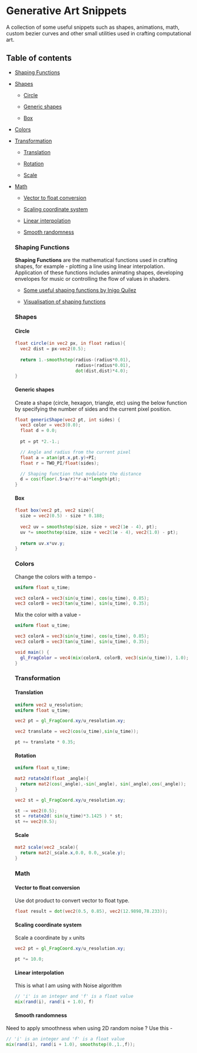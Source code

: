 # Generative Art Snippets

A collection of some useful snippets such as shapes, animations, math, custom bezier curves and other small utilities used in crafting computational art.

## Table of contents

* [Shaping Functions](#shaping-functions)

* [Shapes](#shapes)
  
  * [Circle](#circle)
  
  * [Generic shapes](#generic-shapes)
  
  * [Box](#box)
  
* [Colors](#colors)

* [Transformation](#transformation)

  * [Translation](#translation)
  
  * [Rotation](#rotation)
  
  * [Scale](#scale)
  
* [Math](#math)

  * [Vector to float conversion](#vector-to-float-conversion)
  
  * [Scaling coordinate system](#scaling-coordinate-system)
  
  * [Linear interpolation](#linear-interpolation)
  
  * [Smooth randomness](#smooth-randomness)
  
  ### Shaping Functions
  
  **Shaping Functions** are the mathematical functions used in crafting shapes, for example - plotting a line using linear  interpolation. Application of these functions includes animating shapes, developing envelopes for music or controlling the flow of values in shaders.
  
  * [Some useful shaping functions by Inigo Quilez](http://www.iquilezles.org/www/articles/functions/functions.htm)
  
  * [Visualisation of shaping functions](https://shaping-functions.surge.sh)
  
  ### Shapes
  
  #### Circle
  
  ```glsl
  float circle(in vec2 px, in float radius){
    vec2 dist = px-vec2(0.5);
	  
    return 1.-smoothstep(radius-(radius*0.01),
                         radius+(radius*0.01),
                         dot(dist,dist)*4.0);
  }
  ```
  
  #### Generic shapes
  
  Create a shape (circle, hexagon, triangle, etc) using the below function by specifying the number of sides and the current pixel position.
  
  ```glsl
  float genericShape(vec2 pt, int sides) {
    vec3 color = vec3(0.0);
    float d = 0.0;
    
    pt = pt *2.-1.;

    // Angle and radius from the current pixel
    float a = atan(pt.x,pt.y)+PI;
    float r = TWO_PI/float(sides);

    // Shaping function that modulate the distance
    d = cos(floor(.5+a/r)*r-a)*length(pt);
  }
  ```
  
  #### Box
  
  ```glsl
  float box(vec2 pt, vec2 size){
    size = vec2(0.5) - size * 0.188;
    
    vec2 uv = smoothstep(size, size + vec2(1e - 4), pt);
    uv *= smoothstep(size, size + vec2(1e - 4), vec2(1.0) - pt);
    
    return uv.x*uv.y;
  }
  ```
  
  ### Colors
  
  Change the colors with a tempo -
  
  ```glsl
  uniform float u_time;

  vec3 colorA = vec3(sin(u_time), cos(u_time), 0.85);
  vec3 colorB = vec3(tan(u_time), sin(u_time), 0.35);
  ```
  
  Mix the color with a value -
  
  ```glsl
  uniform float u_time;

  vec3 colorA = vec3(sin(u_time), cos(u_time), 0.85);
  vec3 colorB = vec3(tan(u_time), sin(u_time), 0.35);
  
  void main() {
    gl_FragColor = vec4(mix(colorA, colorB, vec3(sin(u_time)), 1.0);
  }
  ```
  
  ### Transformation
  
  #### Translation
  
  ```glsl
  uniform vec2 u_resolution;
  uniform float u_time;
  
  vec2 pt = gl_FragCoord.xy/u_resolution.xy;
  
  vec2 translate = vec2(cos(u_time),sin(u_time));
  
  pt += translate * 0.35;
  ```
  
  #### Rotation
  
  ```glsl
  uniform float u_time;

  mat2 rotate2d(float _angle){
    return mat2(cos(_angle),-sin(_angle), sin(_angle),cos(_angle));
  }

  vec2 st = gl_FragCoord.xy/u_resolution.xy;

  st -= vec2(0.5);
  st = rotate2d( sin(u_time)*3.1425 ) * st;
  st += vec2(0.5);
  ```
  
  #### Scale
  
  ```glsl
  mat2 scale(vec2 _scale){
    return mat2(_scale.x,0.0, 0.0,_scale.y);
  }
  ```
  
  ### Math
  
  #### Vector to float conversion
  
  Use dot product to convert vector to float type.
  
  ```glsl
  float result = dot(vec2(0.5, 0.85), vec2(12.9898,78.233));
  ```
  
  #### Scaling coordinate system
  
  Scale a coordinate by `x` units
  
  ```glsl
  vec2 pt = gl_FragCoord.xy/u_resolution.xy;

  pt *= 10.0;
  ```
  
  #### Linear interpolation
  
  This is what I am using with Noise algorithm
  
  ```glsl
  // 'i' is an integer and 'f' is a float value
  mix(rand(i), rand(i + 1.0), f)
  ```
  
  #### Smooth randomness
  
 Need to apply smoothness when using 2D random noise ? Use this -
 
 ```glsl
 // 'i' is an integer and 'f' is a float value
 mix(rand(i), rand(i + 1.0), smoothstep(0.,1.,f));
 ```
